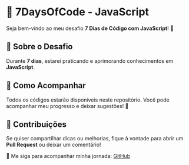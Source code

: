 # 🚀 7DaysOfCode - JavaScript

Seja bem-vindo ao meu desafio **7 Dias de Código com JavaScript**! 🎯

## 📌 Sobre o Desafio
Durante **7 dias**, estarei praticando e aprimorando conhecimentos em **JavaScript**.

## 📂 Como Acompanhar
Todos os códigos estarão disponíveis neste repositório. Você pode acompanhar meu progresso e deixar sugestões! 🚀

## 📢 Contribuições
Se quiser compartilhar dicas ou melhorias, fique à vontade para abrir um **Pull Request** ou deixar um comentário!

🔗 Me siga para acompanhar minha jornada: [GitHub](https://github.com/geovanigaldino)
